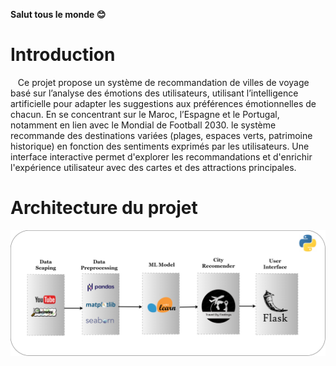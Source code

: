 **Salut tous le monde :blush:**
# Introduction
&nbsp;&nbsp;&nbsp;Ce projet propose un système de recommandation de villes de voyage basé sur l’analyse des émotions des utilisateurs,
utilisant l’intelligence artificielle pour adapter les suggestions aux préférences émotionnelles de chacun. En se concentrant sur le Maroc,
l’Espagne et le Portugal, notamment en lien avec le Mondial de Football 2030.
 le système recommande des destinations variées (plages, espaces verts, patrimoine historique) en fonction des sentiments exprimés par les utilisateurs.
 Une interface interactive permet d'explorer les recommandations et d'enrichir l'expérience utilisateur avec des cartes et des attractions principales.
# Architecture du projet
![ProjetNLPArchitecture](https://github.com/hanaekhayyi/travel-recommender/blob/master/SchemaProjetML.drawio.png)
<br>
